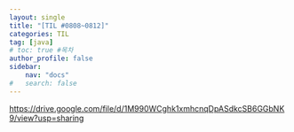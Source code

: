 ```yaml
---
layout: single
title: "[TIL #0808~0812]"
categories: TIL
tag: [java]
# toc: true #목차
author_profile: false
sidebar:
    nav: "docs"
#   search: false
--- 
```

https://drive.google.com/file/d/1M990WCghk1xmhcnqDpASdkcSB6GGbNK9/view?usp=sharing